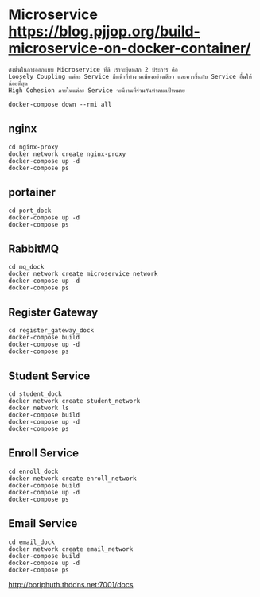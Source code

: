 # Microservice https://blog.pjjop.org/build-microservice-on-docker-container/
```
ดังนั้นในการออกแบบ Microservice ที่ดี เราจะยึดหลัก 2 ประการ คือ
Loosely Coupling แต่ละ Service มีหน้าที่ทำงานเพียงอย่างเดียว และควรขึ้นกับ Service อื่นให้น้อยที่สุด
High Cohesion ภายในแต่ละ Service จะมีงานที่ร่วมกันทำตามเป้าหมาย
```

```
docker-compose down --rmi all
```

## nginx
```
cd nginx-proxy
docker network create nginx-proxy
docker-compose up -d
docker-compose ps
```

## portainer
```
cd port_dock
docker-compose up -d
docker-compose ps
```

## RabbitMQ
```
cd mq_dock
docker network create microservice_network
docker-compose up -d
docker-compose ps
```

## Register Gateway
```
cd register_gateway_dock
docker-compose build
docker-compose up -d
docker-compose ps
```
## Student Service
```
cd student_dock
docker network create student_network
docker network ls
docker-compose build
docker-compose up -d
docker-compose ps
```

## Enroll Service
```
cd enroll_dock
docker network create enroll_network
docker-compose build
docker-compose up -d
docker-compose ps
```

## Email Service
```
cd email_dock
docker network create email_network
docker-compose build
docker-compose up -d
docker-compose ps

```

http://boriphuth.thddns.net:7001/docs